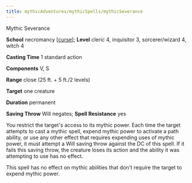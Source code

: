 ```yaml
---
title: mythicAdventures/mythicSpells/mythicSeverance
---
```

Mythic Severance

**School** necromancy [[curse](monsters/universalMonsterRules.md#_curse)]; **Level** cleric 4, inquisitor 3, sorcerer/wizard 4, witch 4

**Casting Time** 1 standard action

**Components** V, S

**Range** close (25 ft. + 5 ft./2 levels)

**Target** one creature

**Duration** permanent

**Saving Throw** Will negates; **Spell Resistance** yes

You restrict the target's access to its mythic power. Each time the target attempts to cast a mythic spell, expend mythic power to activate a path ability, or use any other effect that requires expending uses of mythic power, it must attempt a Will saving throw against the DC of this spell. If it fails this saving throw, the creature loses its action and the ability it was attempting to use has no effect.

This spell has no effect on mythic abilities that don't require the target to expend mythic power.

